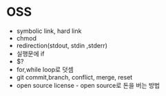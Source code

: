 # OSS

- symbolic link, hard link
- chmod
- redirection(stdout, stdin ,stderr)
- 실행문에 if
- $?
- for,while loop로 덧셈
- git commit,branch, conflict, merge, reset
- open source license - open source로 돈을 버는 방법

